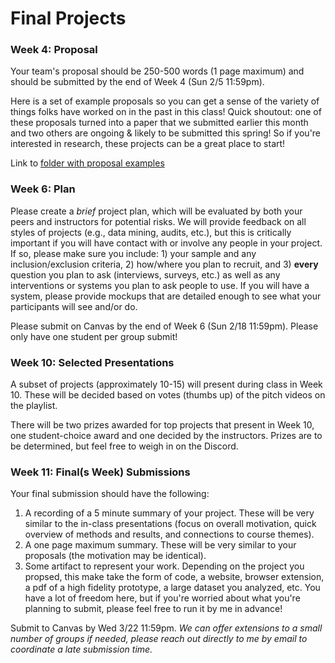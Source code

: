 
# Final Projects

### Week 4: Proposal

Your team's proposal should be 250-500 words (1 page maximum) and should be submitted by the end of Week 4 (Sun 2/5 11:59pm).

Here is a set of example proposals so you can get a sense of the variety of things folks have worked on in the past in this class! Quick shoutout: one of these proposals turned into a paper that we submitted earlier this month and two others are ongoing & likely to be submitted this spring! So if you're interested in research, these projects can be a great place to start!

Link to [folder with proposal examples](https://drive.google.com/drive/folders/1zDV0Lam5YMvBhFk6XmPFonWAo4-smX4X?usp=sharing)

### Week 6: Plan

Please create a _brief_ project plan, which will be evaluated by both your peers and instructors for potential risks. We will provide feedback on all styles of projects (e.g., data mining, audits, etc.), but this is critically important if you will have contact with or involve any people in your project. If so, please make sure you include: 1) your sample and any inclusion/exclusion criteria, 2) how/where you plan to recruit, and 3) **every** question you plan to ask (interviews, surveys, etc.) as well as any interventions or systems you plan to ask people to use. If you will have a system, please provide mockups that are detailed enough to see what your participants will see and/or do.   

Please submit on Canvas by the end of Week 6 (Sun 2/18 11:59pm). Please only have one student per group submit! 

<!-- Tips on making very short videos: https://vimeo.com/create/short-videos/30-second -->

### Week 10: Selected Presentations

A subset of projects (approximately 10-15) will present during class in Week 10. These will be decided based on votes (thumbs up) of the pitch videos on the playlist.  

There will be two prizes awarded for top projects that present in Week 10, one student-choice award and one decided by the instructors. Prizes are to be determined, but feel free to weigh in on the Discord. 

### Week 11: Final(s Week) Submissions

Your final submission should have the following:

1. A recording of a 5 minute summary of your project. These will be very similar to the in-class presentations (focus on overall motivation, quick overview of methods and results, and connections to course themes). 
2. A one page maximum summary. These will be very similar to your proposals (the motivation may be identical). 
3. Some artifact to represent your work. Depending on the project you propsed, this make take the form of code, a website, browser extension, a pdf of a high fidelity prototype, a large dataset you analyzed, etc. You have a lot of freedom here, but if you're worried about what you're planning to submit, please feel free to run it by me in advance!

Submit to Canvas by Wed 3/22 11:59pm. _We can offer extensions to a small number of groups if needed, please reach out directly to me by email to coordinate a late submission time._
